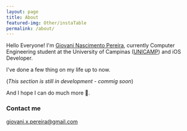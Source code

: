 ```yaml
---
layout: page
title: About
featured-img: Other/instaTable
permalink: /about/
---
```


Hello Everyone!
I'm [Giovani Nascimento Pereira](fb.com/giovaninppc), currently Computer Engineering student at the University of Campinas ([UNICAMP](http://www.unicamp.br/)) and iOS Developer.

I've done a few thing on my life up to now.

(*This section is still in development - commig soon*)

And I hope I can do much more
🐠.

### Contact me

[giovani.x.pereira@gmail.com](mailto:giovani.x.pereira@gmail.com)
